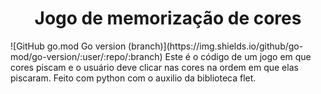 <h1 align="center"> Jogo de memorização de cores </h1>
![GitHub go.mod Go version (branch)](https://img.shields.io/github/go-mod/go-version/:user/:repo/:branch)
Este é o código de um jogo em que cores piscam e o usuário deve clicar nas cores na ordem em que elas piscaram. Feito com python com o auxilio da biblioteca flet.
